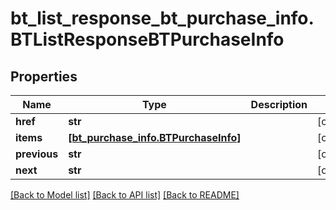 # bt_list_response_bt_purchase_info.BTListResponseBTPurchaseInfo

## Properties
Name | Type | Description | Notes
------------ | ------------- | ------------- | -------------
**href** | **str** |  | [optional] 
**items** | [**[bt_purchase_info.BTPurchaseInfo]**](BTPurchaseInfo.md) |  | [optional] 
**previous** | **str** |  | [optional] 
**next** | **str** |  | [optional] 

[[Back to Model list]](../README.md#documentation-for-models) [[Back to API list]](../README.md#documentation-for-api-endpoints) [[Back to README]](../README.md)


